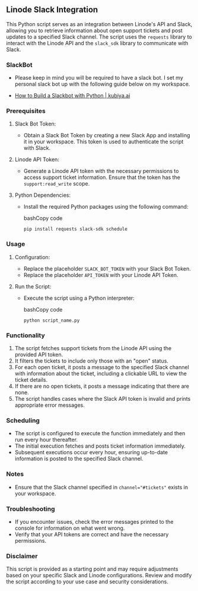 Linode Slack Integration
------------------------

This Python script serves as an integration between Linode's API and Slack, allowing you to retrieve information about open support tickets and post updates to a specified Slack channel. The script uses the `requests` library to interact with the Linode API and the `slack_sdk` library to communicate with Slack.

### SlackBot

- Please keep in mind you will be required to have a slack bot. I set my personal slack bot up with the following guide below on my workspace.

- [How to Build a Slackbot with Python | kubiya.ai](https://www.kubiya.ai/resource-post/how-to-build-a-slackbot-with-python)

### Prerequisites

1.  Slack Bot Token:

    -   Obtain a Slack Bot Token by creating a new Slack App and installing it in your workspace. This token is used to authenticate the script with Slack.
2.  Linode API Token:

    -   Generate a Linode API token with the necessary permissions to access support ticket information. Ensure that the token has the `support:read_write` scope.
3.  Python Dependencies:

    -   Install the required Python packages using the following command:

        bashCopy code

        `pip install requests slack-sdk schedule`

### Usage

1.  Configuration:

    -   Replace the placeholder `SLACK_BOT_TOKEN` with your Slack Bot Token.
    -   Replace the placeholder `API_TOKEN` with your Linode API Token.
2.  Run the Script:

    -   Execute the script using a Python interpreter:

        bashCopy code

        `python script_name.py`

### Functionality

1.  The script fetches support tickets from the Linode API using the provided API token.
2.  It filters the tickets to include only those with an "open" status.
3.  For each open ticket, it posts a message to the specified Slack channel with information about the ticket, including a clickable URL to view the ticket details.
4.  If there are no open tickets, it posts a message indicating that there are none.
5.  The script handles cases where the Slack API token is invalid and prints appropriate error messages.

### Scheduling

-   The script is configured to execute the function immediately and then run every hour thereafter.
-   The initial execution fetches and posts ticket information immediately.
-   Subsequent executions occur every hour, ensuring up-to-date information is posted to the specified Slack channel.

### Notes

-   Ensure that the Slack channel specified in `channel="#tickets"` exists in your workspace.

### Troubleshooting

-   If you encounter issues, check the error messages printed to the console for information on what went wrong.
-   Verify that your API tokens are correct and have the necessary permissions.

### Disclaimer

This script is provided as a starting point and may require adjustments based on your specific Slack and Linode configurations. Review and modify the script according to your use case and security considerations.
